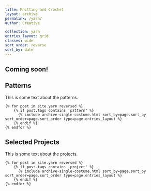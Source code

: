 ```yaml
---
title: Knitting and Crochet
layout: archive
permalink: /yarn/
author: Creative

collection: yarn
entries_layout: grid
classes: wide
sort_order: reverse
sort_by: date
---
```

## Coming soon!




<div class="entries-{{ page.entries_layout }}">
    <h2>Patterns</h2>  
    <p>This is some text about the patterns.</p>

    {% for post in site.yarn reversed %}
        {% if post.tags contains 'pattern' %}
          {% include archive-single-costume.html sort_by=page.sort_by sort_order=page.sort_order type=page.entries_layout %}
        {% endif %}
    {% endfor %}
</div>



<div class="entries-{{ page.entries_layout }}">
    <h2>Selected Projects  </h2>
    <p>This is some text about the projects.<p>

    {% for post in site.yarn reversed %}
        {% if post.tags contains 'project' %}
          {% include archive-single-costume.html sort_by=page.sort_by sort_order=page.sort_order type=page.entries_layout %}
        {% endif %}
    {% endfor %}
</div>
